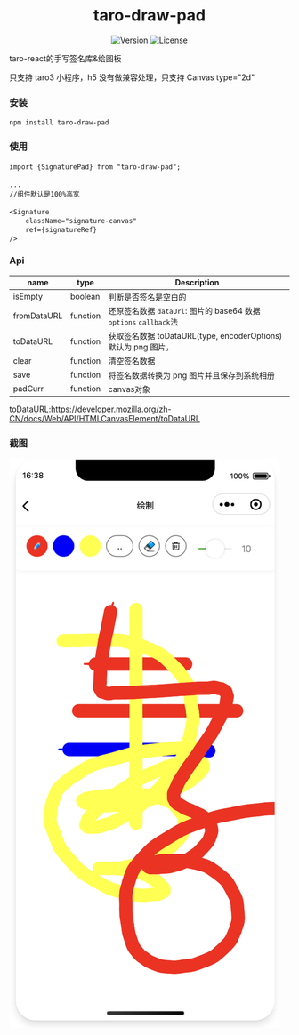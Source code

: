 <div align='center'>
    <h1>taro-draw-pad</h1>
</div>

<p align="center">
  <a href="https://www.npmjs.com/package/taro-draw-pad"><img src="https://img.shields.io/npm/v/taro-draw-pad.svg?sanitize=true" alt="Version"></a>
  <a href="https://www.npmjs.com/package/vue"><img src="https://img.shields.io/npm/l/vue.svg?sanitize=true" alt="License"></a>
  
</p>
taro-react的手写签名库&绘图板

只支持 taro3 小程序，h5 没有做兼容处理，只支持 Canvas type="2d"

### 安装

```
npm install taro-draw-pad
```

### 使用

```
import {SignaturePad} from "taro-draw-pad";

...
//组件默认是100%高宽

<Signature
    className="signature-canvas"
    ref={signatureRef}
/>
```

### Api

| name        | type     | Description                                                       |
| ----------- | -------- | ----------------------------------------------------------------- |
| isEmpty     | boolean  | 判断是否签名是空白的                                              |
| fromDataURL | function | 还原签名数据 `dataUrl`: 图片的 base64 数据 `options` `callback`法 |
| toDataURL   | function | 获取签名数据 toDataURL(type, encoderOptions) 默认为 png 图片，    |
| clear       | function | 清空签名数据                                                      |
| save        | function | 将签名数据转换为 png 图片并且保存到系统相册                       |
| padCurr     | function | canvas对象                       |

toDataURL:https://developer.mozilla.org/zh-CN/docs/Web/API/HTMLCanvasElement/toDataURL

### 截图

![draw.png](https://raw.githubusercontent.com/WangSunio/img/main/images/draw.png)
